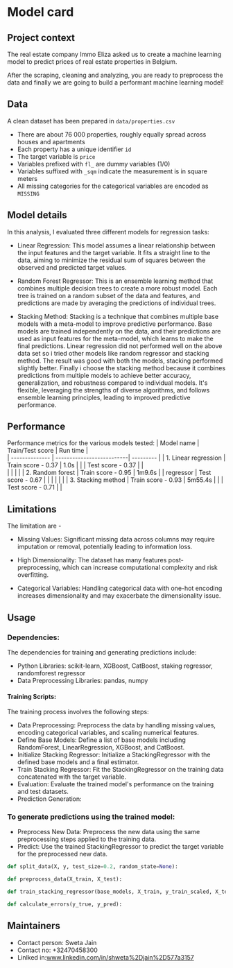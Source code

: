 
# Model card

## Project context

The real estate company Immo Eliza asked us to create a machine learning model to predict prices of real estate properties in Belgium.

After the scraping, cleaning and analyzing, you are ready to preprocess the data and finally we are going to build a performant machine learning model!

## Data

A clean dataset has been prepared in `data/properties.csv`
- There are about 76 000 properties, roughly equally spread across houses and apartments
- Each property has a unique identifier `id`
- The target variable is `price`
- Variables prefixed with `fl_` are dummy variables (1/0)
- Variables suffixed with `_sqm` indicate the measurement is in square meters
- All missing categories for the categorical variables are encoded as `MISSING`

## Model details

In this analysis, I evaluated three different models for regression tasks:

- Linear Regression: This model assumes a linear relationship between the input features and the target variable. It fits a straight line to the data, aiming to minimize the residual sum of squares between the observed and predicted target values.

- Random Forest Regressor: This is an ensemble learning method that combines multiple decision trees to create a more robust model. Each tree is trained on a random subset of the data and features, and predictions are made by averaging the predictions of individual trees.

- Stacking Method: Stacking is a technique that combines multiple base models with a meta-model to improve predictive performance. Base models are trained independently on the data, and their predictions are used as input features for the meta-model, which learns to make the final predictions.
Linear regression did not performed well on the above data set so i tried other models like random regressor and stacking method. The result was good with both the models, stacking performed slightly better. Finally i choose the stacking method because it combines predictions from multiple models to achieve better accuracy, generalization, and robustness compared to individual models. It's flexible, leveraging the strengths of diverse algorithms, and follows ensemble learning principles, leading to improved predictive performance.
## Performance

Performance metrics for the various models tested:
| Model name              | Train/Test score          |  Run time  |                                    
| --------------          | --------------------------|  --------- | 
| 1. Linear regression    |   Train score - 0.37      |    1.0s    |
|                         |   Test score - 0.37       |            |                             
|                         |                           |            | 
| 2. Random forest        |   Train score - 0.95      |   1m9.6s   |
|    regressor            |   Test score - 0.67       |            |
|                         |                           |            | 
| 3. Stacking method      |   Train score - 0.93      |   5m55.4s  |
|                         |   Test score - 0.71       |            |
                       




## Limitations
The limitation are -
- Missing Values: Significant missing data across columns may require imputation or removal, potentially leading to information loss.

- High Dimensionality: The dataset has many features post-preprocessing, which can increase computational complexity and risk overfitting.

- Categorical Variables: Handling categorical data with one-hot encoding increases dimensionality and may exacerbate the dimensionality issue.

## Usage

### Dependencies:
The dependencies for training and generating predictions include:

- Python Libraries: scikit-learn, XGBoost, CatBoost, staking regressor, randomforest regressor
- Data Preprocessing Libraries: pandas, numpy
 ####  Training Scripts:
The training process involves the following steps:

- Data Preprocessing: Preprocess the data by handling missing values, encoding categorical variables, and scaling numerical features.
- Define Base Models: Define a list of base models including RandomForest, LinearRegression, XGBoost, and CatBoost.
- Initialize Stacking Regressor: Initialize a StackingRegressor with the defined base models and a final estimator.
- Train Stacking Regressor: Fit the StackingRegressor on the training data concatenated with the target variable.
- Evaluation: Evaluate the trained model's performance on the training and test datasets.
- Prediction Generation:
### To generate predictions using the trained model:

- Preprocess New Data: Preprocess the new data using the same preprocessing steps applied to the training data.
- Predict: Use the trained StackingRegressor to predict the target variable for the preprocessed new data.
 
```python
def split_data(X, y, test_size=0.2, random_state=None):

def preprocess_data(X_train, X_test):

def train_stacking_regressor(base_models, X_train, y_train_scaled, X_test, y_test_scaled):

def calculate_errors(y_true, y_pred):

```
## Maintainers

- Contact person: Sweta Jain
- Contact no: +32470458300
- Linlked in:www.linkedin.com/in/shweta%2Djain%2D577a3157
